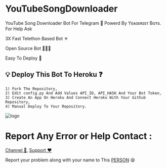# YouTubeSongDownloader
YouTube Song Downloader Bot For Telegram 🔮 Powerd By Yᴇᴀɢᴇʀɪsᴛ Bᴏᴛs. For Help Ask

3X Fast Telethon Based Bot ⚜

Open Source Bot 👨🏻‍💻

Easy To Deploy 🤗

## 💡 Deploy This Bot To Heroku ❓️
```
1) Fork The Repository,
2) Edit config.py And Add Values API_ID, API_HASH And Your Bot Token,
3) Create An App On Heroku And Connect Heroku With Your Github Repository, 
4) Manual Deploy To Your Repository. 
```
![logo](https://telegra.ph/file/fa8c6789618a67b14f725.jpg)

# Report Any Error or Help Contact :
[Channel 💬](https://t.me/Animemusicarchive6), 
[Support ❤️](https://t.me/Yeageristbots) 

Report your problem along with your name to This [PERSON](https://t.me/Yeageristbotsdev) 😪

